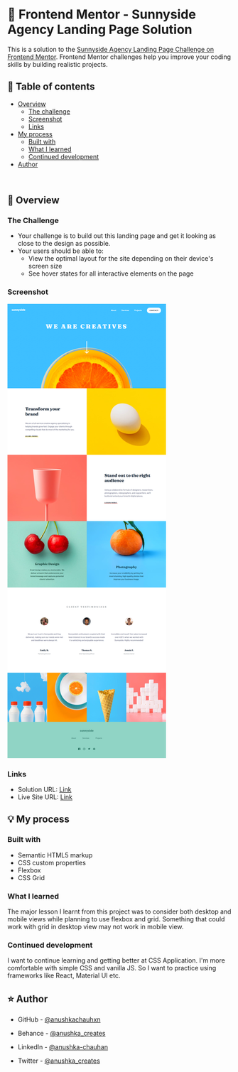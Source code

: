 # 🎯 Frontend Mentor - Sunnyside Agency Landing Page Solution

This is a solution to the [Sunnyside Agency Landing Page Challenge on Frontend Mentor](https://www.frontendmentor.io/challenges/sunnyside-agency-landing-page-7yVs3B6ef). Frontend Mentor challenges help you improve your coding skills by building realistic projects.

## 📜 Table of contents

- [Overview](#overview)
  - [The challenge](#the-challenge)
  - [Screenshot](#screenshot)
  - [Links](#links)
- [My process](#my-process)
  - [Built with](#built-with)
  - [What I learned](#what-i-learned)
  - [Continued development](#continued-development)
- [Author](#author)

<br>

## 📝 Overview

### The Challenge

- Your challenge is to build out this landing page and get it looking as close to the design as possible.
- Your users should be able to:
  - View the optimal layout for the site depending on their device's screen size
  - See hover states for all interactive elements on the page

### Screenshot

![](./assets/screenshot.png)

### Links

- Solution URL: [Link](https://github.com/anushkachauhxn/frontend-mentor-projects/projects/sunnyside-agency-landing-page)
- Live Site URL: [Link](https://anushkachauhxn.github.io/frontend-mentor-projects/projects/sunnyside-agency-landing-page/index.html)

## 💡 My process

### Built with

- Semantic HTML5 markup
- CSS custom properties
- Flexbox
- CSS Grid

### What I learned

The major lesson I learnt from this project was to consider both desktop and mobile views while planning to use flexbox and grid. Something that could work with grid in desktop view may not work in mobile view.

### Continued development

I want to continue learning and getting better at CSS Application. I'm more comfortable with simple CSS and vanilla JS. So I want to practice using frameworks like React, Material UI etc.

## ⭐ Author

- GitHub - [@anushkachauhxn](https://github.com/anushkachauhxn)
- Behance - [@anushka_creates](https://www.behance.net/anushka_creates)

- LinkedIn - [@anushka-chauhan](https://www.linkedin.com/in/anushka-chauhan)
- Twitter - [@anushka_creates](https://twitter.com/anushka_creates)
